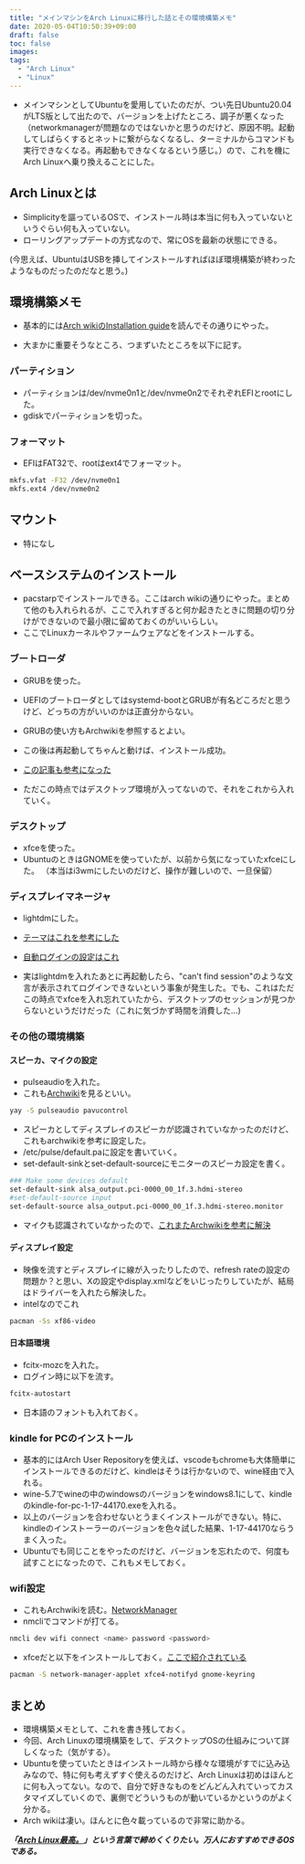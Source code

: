 ```yaml
---
title: "メインマシンをArch Linuxに移行した話とその環境構築メモ"
date: 2020-05-04T10:50:39+09:00
draft: false
toc: false
images:
tags: 
  - "Arch Linux"
  - "Linux"
---
```


* メインマシンとしてUbuntuを愛用していたのだが、つい先日Ubuntu20.04がLTS版として出たので、バージョンを上げたところ、調子が悪くなった（networkmanagerが問題なのではないかと思うのだけど、原因不明。起動してしばらくするとネットに繋がらなくなるし、ターミナルからコマンドも実行できなくなる。再起動もできなくなるという感じ。）ので、これを機にArch Linuxへ乗り換えることにした。

## Arch Linuxとは
* Simplicityを謳っているOSで、インストール時は本当に何も入っていないというぐらい何も入っていない。
* ローリングアップデートの方式なので、常にOSを最新の状態にできる。

(今思えば、UbuntuはUSBを挿してインストールすればほぼ環境構築が終わったようなものだったのだなと思う。)


## 環境構築メモ
* 基本的には[Arch wikiのInstallation guide](https://wiki.archlinux.org/index.php/installation_guide)を読んでその通りにやった。

* 大まかに重要そうなところ、つまずいたところを以下に記す。

### パーティション
* パーティションは/dev/nvme0n1と/dev/nvme0n2でそれぞれEFIとrootにした。
* gdiskでパーティションを切った。

### フォーマット
* EFIはFAT32で、rootはext4でフォーマット。
```bash
mkfs.vfat -F32 /dev/nvme0n1
mkfs.ext4 /dev/nvme0n2
```

## マウント
* 特になし

## ベースシステムのインストール
* pacstarpでインストールできる。ここはarch wikiの通りにやった。まとめて他のも入れられるが、ここで入れすぎると何か起きたときに問題の切り分けができないので最小限に留めておくのがいいらしい。
* ここでLinuxカーネルやファームウェアなどをインストールする。

### ブートローダ
* GRUBを使った。
* UEFIのブートローダとしてはsystemd-bootとGRUBが有名どころだと思うけど、どっちの方がいいのかは正直分からない。
* GRUBの使い方もArchwikiを参照するとよい。


* この後は再起動してちゃんと動けば、インストール成功。
* [この記事も参考になった](https://qiita.com/panakuma/items/471643138db11335d542)

* ただこの時点ではデスクトップ環境が入ってないので、それをこれから入れていく。

### デスクトップ
* xfceを使った。
* UbuntuのときはGNOMEを使っていたが、以前から気になっていたxfceにした。
（本当はi3wmにしたいのだけど、操作が難しいので、一旦保留）

### ディスプレイマネージャ
* lightdmにした。
* [テーマはこれを参考にした](https://qiita.com/Hayao0819/items/7784178c7fd568291905)
* [自動ログインの設定はこれ](https://wiki.archlinux.jp/index.php/LightDM#.E8.87.AA.E5.8B.95.E3.83.AD.E3.82.B0.E3.82.A4.E3.83.B3.E3.82.92.E6.9C.89.E5.8A.B9.E3.81.AB.E3.81.99.E3.82.8B)

* 実はlightdmを入れたあとに再起動したら、"can't find session"のような文言が表示されてログインできないという事象が発生した。でも、これはただこの時点でxfceを入れ忘れていたから、デスクトップのセッションが見つからないというだけだった（これに気づかず時間を消費した...)

### その他の環境構築

#### スピーカ、マイクの設定
* pulseaudioを入れた。
* これも[Archwiki](https://wiki.archlinux.jp/index.php/PulseAudio)を見るといい。
```bash
yay -S pulseaudio pavucontrol
```

* スピーカとしてディスプレイのスピーカが認識されていなかったのだけど、これもarchwikiを参考に設定した。
* /etc/pulse/default.paに設定を書いていく。
* set-default-sinkとset-default-sourceにモニターのスピーカ設定を書く。
```bash
### Make some devices default
set-default-sink alsa_output.pci-0000_00_1f.3.hdmi-stereo
#set-default-source input
set-default-source alsa_output.pci-0000_00_1f.3.hdmi-stereo.monitor
```

* マイクも認識されていなかったので、[これまたArchwikiを参考に解決](https://wiki.archlinux.jp/index.php/PulseAudio/%E3%83%88%E3%83%A9%E3%83%96%E3%83%AB%E3%82%B7%E3%83%A5%E3%83%BC%E3%83%86%E3%82%A3%E3%83%B3%E3%82%B0#.E3.83.9E.E3.82.A4.E3.82.AF.E3.81.8C_PulseAudio_.E3.81.8B.E3.82.89.E8.AA.8D.E8.AD.98.E3.81.95.E3.82.8C.E3.81.AA.E3.81.84)


#### ディスプレイ設定
* 映像を流すとディスプレイに線が入ったりしたので、refresh rateの設定の問題か？と思い、Xの設定やdisplay.xmlなどをいじったりしていたが、結局はドライバーを入れたら解決した。
* intelなのでこれ
```bash
pacman -Ss xf86-video
```

#### 日本語環境

* fcitx-mozcを入れた。
* ログイン時に以下を流す。
```bash
fcitx-autostart
```
* 日本語のフォントも入れておく。


### kindle for PCのインストール
* 基本的にはArch User Repositoryを使えば、vscodeもchromeも大体簡単にインストールできるのだけど、kindleはそうは行かないので、wine経由で入れる。
* wine-5.7でwineの中のwindowsのバージョンをwindows8.1にして、kindleのkindle-for-pc-1-17-44170.exeを入れる。
* 以上のバージョンを合わせないとうまくインストールができない。特に、kindleのインストーラーのバージョンを色々試した結果、1-17-44170ならうまく入った。
* Ubuntuでも同じことをやったのだけど、バージョンを忘れたので、何度も試すことになったので、これもメモしておく。

### wifi設定
* これもArchwikiを読む。[NetworkManager](https://wiki.archlinux.jp/index.php/NetworkManager)
* nmcliでコマンドが打てる。
```bash
nmcli dev wifi connect <name> password <password>
```
* xfceだと以下をインストールしておく。[ここで紹介されている](https://wiki.archlinux.jp/index.php/NetworkManager#Xfce)
```bash
pacman -S network-manager-applet xfce4-notifyd gnome-keyring
``` 

## まとめ

* 環境構築メモとして、これを書き残しておく。
* 今回、Arch Linuxの環境構築をして、デスクトップOSの仕組みについて詳しくなった（気がする）。
* Ubuntuを使っていたときはインストール時から様々な環境がすでに込み込みなので、特に何も考えずすぐ使えるのだけど、Arch Linuxは初めはほんとに何も入ってない。なので、自分で好きなものをどんどん入れていってカスタマイズしていくので、裏側でどういうものが動いているかというのがよく分かる。
* Arch wikiは凄い。ほんとに色々載っているので非常に助かる。   


***「[Arch Linux最高。](https://wiki.archlinux.org/index.php/Arch_is_the_best)」という言葉で締めくくりたい。万人におすすめできるOSである。***















